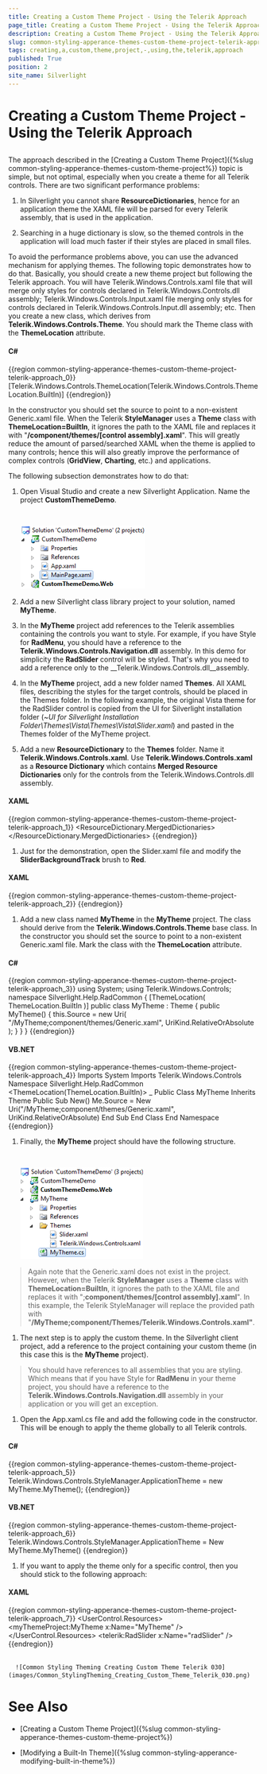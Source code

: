 ```yaml
---
title: Creating a Custom Theme Project - Using the Telerik Approach
page_title: Creating a Custom Theme Project - Using the Telerik Approach
description: Creating a Custom Theme Project - Using the Telerik Approach
slug: common-styling-apperance-themes-custom-theme-project-telerik-approach
tags: creating,a,custom,theme,project,-,using,the,telerik,approach
published: True
position: 2
site_name: Silverlight
---
```


# Creating a Custom Theme Project - Using the Telerik Approach



## 

The approach described in the [Creating a Custom Theme Project]({%slug common-styling-apperance-themes-custom-theme-project%}) topic is simple, but not optimal, especially when you create a theme for all Telerik controls. There are two significant performance problems:

1. In Silverlight you cannot share __ResourceDictionaries__, hence for an application theme the XAML file will be parsed for every Telerik assembly, that is used in the application. 


1. Searching in a huge dictionary is slow, so the themed controls in the application will load much faster if their styles are placed in small files.

To avoid the performance problems above, you can use the advanced mechanism for applying themes. The following topic demonstrates how to do that. Basically, you should create a new theme project but following the Telerik approach. You will have Telerik.Windows.Controls.xaml file that will merge only styles for controls declared in Telerik.Windows.Controls.dll assembly; Telerik.Windows.Controls.Input.xaml file merging only styles for controls declared in Telerik.Windows.Controls.Input.dll assembly; etc. Then you create a new class, which derives from __Telerik.Windows.Controls.Theme__. You should mark the Theme class with the __ThemeLocation__ attribute. 

#### __C#__

{{region common-styling-apperance-themes-custom-theme-project-telerik-approach_0}}
	[Telerik.Windows.Controls.ThemeLocation(Telerik.Windows.Controls.ThemeLocation.BuiltIn)]
	{{endregion}}



In the constructor you should set the source to point to a non-existent Generic.xaml file. When the Telerik __StyleManager__ uses a __Theme__ class with __ThemeLocation=BuiltIn__, it ignores the path to the XAML file and replaces it with "__/component/themes/[control assembly].xaml__". This will greatly reduce the amount of parsed/searched XAML when the theme is applied to many controls; hence this will also greatly improve the performance of complex controls (__GridView__, __Charting__, etc.) and applications.

The following subsection demonstrates how to do that:

1. Open Visual Studio and create a new Silverlight Application. Name the project __CustomThemeDemo__.



         
      ![Common Styling Theming Creating Custom Theme Telerik 010](images/Common_StylingTheming_Creating_Custom_Theme_Telerik_010.png)

1. Add a new Silverlight class library project to your solution, named __MyTheme__. 


1. In the __MyTheme__ project add references to the Telerik assemblies containing the controls you want to style. For example, if you have Style for __RadMenu__, you should have a reference to the __Telerik.Windows.Controls.Navigation.dll__ assembly. In this demo for simplicity the __RadSlider__ control will be styled. That's why you need to add a reference only to the __Telerik.Windows.Controls.dll__assembly. 


1. In the __MyTheme__ project, add a new folder named __Themes__. All XAML files, describing the styles for the target controls, should be placed in the Themes folder. In the following example, the original Vista theme for the RadSlider control is copied from the UI for Silverlight installation folder (~*UI for Silverlight Installation Folder\Themes\Vista\Themes\Vista\Slider.xaml*) and pasted in the Themes folder of the MyTheme project. 

1. Add a new __ResourceDictionary__ to the __Themes__ folder. Name it __Telerik.Windows.Controls.xaml__. Use __Telerik.Windows.Controls.xaml__ as a __Resource Dictionary__ which contains __Merged Resource Dictionaries__ only for the controls from the Telerik.Windows.Controls.dll assembly.


#### __XAML__

{{region common-styling-apperance-themes-custom-theme-project-telerik-approach_1}}
	<ResourceDictionary
	    xmlns="http://schemas.microsoft.com/winfx/2006/xaml/presentation" 
	    xmlns:x="http://schemas.microsoft.com/winfx/2006/xaml">
	    <ResourceDictionary.MergedDictionaries>
	        <ResourceDictionary Source="/MyTheme;component/Themes/Slider.xaml" />
	    </ResourceDictionary.MergedDictionaries>
	</ResourceDictionary>
	{{endregion}}



1. Just for the demonstration, open the Slider.xaml file and modify the __SliderBackgroundTrack__ brush to __Red__.


#### __XAML__

{{region common-styling-apperance-themes-custom-theme-project-telerik-approach_2}}
	<SolidColorBrush x:Key="SliderBackgroundTrack" Color="Red" />
	{{endregion}}



1. Add a new class named __MyTheme__ in the __MyTheme__ project. The class should derive from the __Telerik.Windows.Controls.Theme__ base class. In the constructor you should set the source to point to a non-existent Generic.xaml file. Mark the class with the __ThemeLocation__ attribute.


#### __C#__

{{region common-styling-apperance-themes-custom-theme-project-telerik-approach_3}}
	using System;
	using Telerik.Windows.Controls;
	namespace Silverlight.Help.RadCommon
	{
	    [ThemeLocation( ThemeLocation.BuiltIn )]
	    public class MyTheme : Theme
	    {
	        public MyTheme()
	        {
	            this.Source = new Uri( "/MyTheme;component/themes/Generic.xaml", UriKind.RelativeOrAbsolute );
	        }
	    }
	}
	{{endregion}}



#### __VB.NET__

{{region common-styling-apperance-themes-custom-theme-project-telerik-approach_4}}
	Imports System
	Imports Telerik.Windows.Controls
	Namespace Silverlight.Help.RadCommon
	 <ThemeLocation(ThemeLocation.BuiltIn)> _
	 Public Class MyTheme
	  Inherits Theme
	  Public Sub New()
	   Me.Source = New Uri("/MyTheme;component/themes/Generic.xaml", UriKind.RelativeOrAbsolute)
	  End Sub
	 End Class
	End Namespace
	{{endregion}}



1. Finally, the __MyTheme__ project should have the following structure.



         
      ![Common Styling Theming Creating Custom Theme Telerik 020](images/Common_StylingTheming_Creating_Custom_Theme_Telerik_020.png)

>Again note that the Generic.xaml does not exist in the project. However, when the Telerik __StyleManager__ uses a __Theme__ class with __ThemeLocation=BuiltIn__, it ignores the path to the XAML file and replaces it with ";__component/themes/[control assembly].xaml__". In this example, the Telerik StyleManager will replace the provided path with "__/MyTheme;component/Themes/Telerik.Windows.Controls.xaml"__.

1. The next step is to apply the custom theme. In the Silverlight client project, add a reference to the project containing your custom theme (in this case this is the __MyTheme__ project).


>You should have references to all assemblies that you are styling. Which means that if you have Style for __RadMenu__ in your theme project, you should have a reference to the __Telerik.Windows.Controls.Navigation.dll__ assembly in your application or you will get an exception.

1. Open the App.xaml.cs file and add the following code in the constructor. This will be enough to apply the theme globally to all Telerik controls.


#### __C#__

{{region common-styling-apperance-themes-custom-theme-project-telerik-approach_5}}
	Telerik.Windows.Controls.StyleManager.ApplicationTheme = new MyTheme.MyTheme();
	{{endregion}}



#### __VB.NET__

{{region common-styling-apperance-themes-custom-theme-project-telerik-approach_6}}
	Telerik.Windows.Controls.StyleManager.ApplicationTheme = New MyTheme.MyTheme()
	{{endregion}}



1. If you want to apply the theme only for a specific control, then you should stick to the following approach:


#### __XAML__

{{region common-styling-apperance-themes-custom-theme-project-telerik-approach_7}}
	<UserControl.Resources>
	    <myThemeProject:MyTheme x:Name="MyTheme" />
	</UserControl.Resources>
	<Grid x:Name="LayoutRoot"
	        Background="White" Margin="50">
	    <telerik:RadSlider x:Name="radSlider"
	                        />
	</Grid>
	{{endregion}}




         
      ![Common Styling Theming Creating Custom Theme Telerik 030](images/Common_StylingTheming_Creating_Custom_Theme_Telerik_030.png)

# See Also

 * [Creating a Custom Theme Project]({%slug common-styling-apperance-themes-custom-theme-project%})

 * [Modifying a Built-In Theme]({%slug common-styling-apperance-modifying-built-in-theme%})
